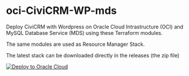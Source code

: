 # oci-CiviCRM-WP-mds

Deploy CiviCRM with Wordpress on Oracle Cloud Intrastructure (OCI) and MySQL Database Service (MDS) using these Terraform modules.

The same modules are used as Resource Manager Stack.

The latest stack can be downloaded directly in the releases (the zip file)

[![Deploy to Oracle Cloud](https://oci-resourcemanager-plugin.plugins.oci.oraclecloud.com/latest/deploy-to-oracle-cloud.svg)](https://cloud.oracle.com/resourcemanager/stacks/create?zipUrl=https://github.com/lefred/oci-CiviCRM-WP-mds/releases/download/v1.0.1/stack_civicrmWP_mds.zip)
